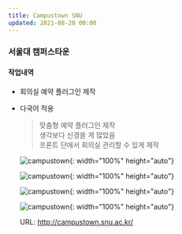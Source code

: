 ```yaml
---
title: Campustown SNU
updated: 2021-08-20 00:00
---
```


### 서울대 캠퍼스타운
  
#### 작업내역
- 회의실 예약 플러그인 제작
- 다국어 적용
  
	>맞춤형 예약 플러그인 제작  
	>생각보다 신경쓸 게 많았음  
	>프론트 단에서 회의실 관리할 수 있게 제작  
  
	![campustown](https://github.com/project0210/project0210.github.io/blob/master/_posts/images/campustown/001.png?raw=true){: width="100%" height="auto"}
  
	![campustown](https://github.com/project0210/project0210.github.io/blob/master/_posts/images/campustown/002.png?raw=true){: width="100%" height="auto"}
  
	![campustown](https://github.com/project0210/project0210.github.io/blob/master/_posts/images/campustown/003.png?raw=true){: width="100%" height="auto"}
  
	![campustown](https://github.com/project0210/project0210.github.io/blob/master/_posts/images/campustown/004.png?raw=true){: width="100%" height="auto"}
  
	URL: http://campustown.snu.ac.kr/